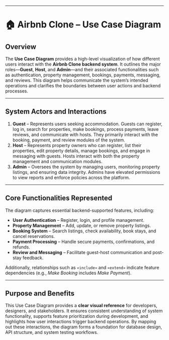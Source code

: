 

---

# 🏠 Airbnb Clone – Use Case Diagram

## Overview

The **Use Case Diagram** provides a high-level visualization of how different users interact with the **Airbnb Clone backend system**. It outlines the major roles—**Guest**, **Host**, and **Admin**—and their associated functionalities such as authentication, property management, bookings, payments, messaging, and reviews. This diagram helps communicate the system’s intended operations and clarifies the boundaries between user actions and backend processes.

---

## System Actors and Interactions

1. **Guest** – Represents users seeking accommodation. Guests can register, log in, search for properties, make bookings, process payments, leave reviews, and communicate with hosts. They primarily interact with the booking, payment, and review modules of the system.
2. **Host** – Represents property owners who can register, list their properties, edit property details, manage bookings, and engage in messaging with guests. Hosts interact with both the property management and communication modules.
3. **Admin** – Oversees the system by managing users, monitoring property listings, and ensuring data integrity. Admins have elevated permissions to view reports and enforce policies across the platform.

---

## Core Functionalities Represented

The diagram captures essential backend-supported features, including:

* **User Authentication** – Register, login, and profile management.
* **Property Management** – Add, update, or remove property listings.
* **Booking System** – Search listings, check availability, book stays, and cancel reservations.
* **Payment Processing** – Handle secure payments, confirmations, and refunds.
* **Review and Messaging** – Facilitate guest-host communication and post-stay feedback.

Additionally, relationships such as `«include»` and `«extend»` indicate feature dependencies (e.g., *Make Booking* includes *Make Payment*).

---

## Purpose and Benefits

This Use Case Diagram provides a **clear visual reference** for developers, designers, and stakeholders. It ensures consistent understanding of system functionality, supports feature prioritization during development, and highlights how user interactions trigger backend operations. By mapping out these interactions, the diagram forms a foundation for database design, API structure, and system testing workflows.
